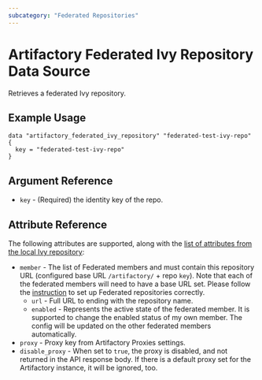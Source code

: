 ```yaml
---
subcategory: "Federated Repositories"
---
```

# Artifactory Federated Ivy Repository Data Source

Retrieves a federated Ivy repository.

## Example Usage

```hcl
data "artifactory_federated_ivy_repository" "federated-test-ivy-repo" {
  key = "federated-test-ivy-repo"
}
```

## Argument Reference

* `key` - (Required) the identity key of the repo.

## Attribute Reference
The following attributes are supported, along with the [list of attributes from the local Ivy repository](local_ivy_repository.md):

* `member` - The list of Federated members and must contain this repository URL (configured base URL
  `/artifactory/` + repo `key`). Note that each of the federated members will need to have a base URL set.
  Please follow the [instruction](https://www.jfrog.com/confluence/display/JFROG/Working+with+Federated+Repositories#WorkingwithFederatedRepositories-SettingUpaFederatedRepository)
  to set up Federated repositories correctly.
  * `url` - Full URL to ending with the repository name.
  * `enabled` - Represents the active state of the federated member. It is supported to change the enabled
    status of my own member. The config will be updated on the other federated members automatically.
* `proxy` - Proxy key from Artifactory Proxies settings.
* `disable_proxy` - When set to `true`, the proxy is disabled, and not returned in the API response body. If there is a default proxy set for the Artifactory instance, it will be ignored, too.
